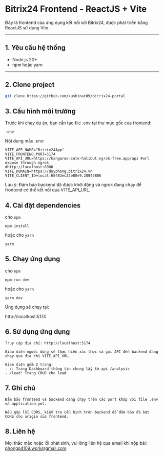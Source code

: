 # Bitrix24 Frontend - ReactJS + Vite

Đây là frontend của ứng dụng kết nối với Bitrix24, được phát triển bằng ReactJS sử dụng Vite.

---

## 1. Yêu cầu hệ thống

- Node.js 20+  
- npm hoặc yarn 

---

## 2. Clone project

```bash
git clone https://github.com/kushinar09/bitrix24-portal
```
## 3. Cấu hình môi trường

Trước khi chạy dự án, bạn cần tạo file .env tại thư mục gốc của frontend:

`.env`

Nội dung mẫu .env:
```
VITE_APP_NAME="Bitrix24App"
VITE_FRONTEND_PORT=5174
VITE_API_URL=https://kangaroo-cute-halibut.ngrok-free.app/api #url expose through ngrok
#http://localhost:8080
VITE_DOMAIN=https://duyphong.bitrix24.vn
VITE_CLIENT_ID=local.68483ec22e88e9.28045886
```
Lưu ý: Đảm bảo backend đã được khởi động và ngrok đang chạy để frontend có thể kết nối qua VITE_API_URL.

## 4. Cài đặt dependencies
cho `npm`
```
npm install
```
hoặc cho `yarn`
```
yarn
```

## 5. Chạy ứng dụng
cho `npm`
```
npm run dev
```
hoặc cho `yarn`
```
yarn dev
```
Ứng dụng sẽ chạy tại:

http://localhost:5174

## 6. Sử dụng ứng dụng

    Truy cập địa chỉ: http://localhost:5174

    Giao diện người dùng sẽ thực hiện xác thực và gọi API đến backend đang chạy qua địa chỉ VITE_API_URL.

    Giao diện gồm 2 trang: 
    - /: Trang Dashboard thông tin chung lấy từ api /analysis
    - /lead: Trang CRUD cho lead

## 7. Ghi chú

    Đảm bảo frontend và backend đang chạy trên các port khớp với file .env và application.yml.

    Nếu gặp lỗi CORS, kiểm tra cấu hình trên backend để đảm bảo đã bật CORS cho origin của frontend.

## 8. Liên hệ

Mọi thắc mắc hoặc lỗi phát sinh, vui lòng liên hệ qua email khi nộp bài: phongpd109.work@gmail.com
